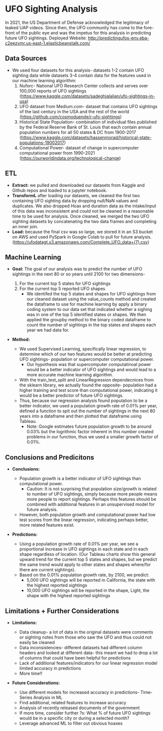 # UFO Sighting Analysis
In 2021, the US Department of Defense acknowledged the legitimacy of leaked UAP videos. Since then, the UFO community has come to the fore-front of the public eye and was the impetus for this analysis in predicting future UFO sightings.
Deployed Website: http://predictingufos-env.eba-c2eezvmr.us-east-1.elasticbeanstalk.com/

## Data Sources
* We used four datasets for this analysis- datasets 1-2 contain UFO sighting data while datasets 3-4 contain data for the features used in our machine learning algorithm:
    1. Nuforc- National UFO Research Center collects and serves over 100,000 reports of UFO sightings (https://www.kaggle.com/datasets/sadeghjalalian/ufo-sightings-in-usa)
    2. UFO dataset from Medium.com- dataset that contains UFO sightings of the last century in the USA and the rest of the world (https://github.com/cosmoduende/r-ufo-sightings)
    3. Historical State Population- combination of individual files published by the Federal Reserve Bank of St. Louis that each contain annual population numbers for all 50 states & DC from 1900-2017 (https://www.kaggle.com/datasets/hassenmorad/historical-state-populations-19002017)
    4. Computational Power- dataset of change in supercomputer computational power from 1990-2021 (https://ourworldindata.org/technological-change)

## ETL
* **Extract:** we pulled and downloaded our datasets from Kaggle and Github repos and loaded to a jupyter notebook.
* **TransformL** after loading our datasets, we cleaned the first two containing UFO sighting data by dropping null/NaN values and duplicates. We also dropped Hoax and duration data as the intake/input of this data was inconsistent and could not be cleaned in a reasonable time to be used for analysis. Once cleaned, we merged the two UFO sighting datasets by concatenating the two data frames and completing an inner join. 
* **Load:** because the final csv was so large, we stored it in an S3 bucket on AWS and used PySpark in Google Colab to pull for future analysis. (https://ufodatagt.s3.amazonaws.com/Complete_UFO_data+(7).csv)

## Machine Learning
* **Goal:** The goal of our analysis was to predict the number of UFO sightings in the next 80 or so years until 2100 for two dimensions- 
    1. For the current top 5 states for UFO sightings
    2. For the current top 5 reported UFO shapes
        * We identifed the top 5 states and shapes for UFO sightings from our cleaned dataset using the value_counts method and created the dataframe to use for machine learning by apply a binary coding system to our data set that indicated whether a sighing was in one of the top 5 identified states or shapes. We then applied the groupby method to the binary coded dataframe to count the number of sightings in the top states and shapes each year we had data for.

*  **Method:** 
    * We used Supervised Learning, specifically linear regression, to determine which of our two features would be better at predicting UFO sightings- population or supercomputer computational power.
        * Our hypothesis was that supercomputer computatinoal power would be a better indicator of UFO sightings and would lead to a more accurate machine learning algorithm.
    * With the train_test_split and LinearRegression dependecnices from the sklearn library, we actually found the opposite- population had a higher training and test score than computational power, indicating it would be a better predictor of future UFO sightings. 
    * Thus, because our regression analysis found population to be a better indicator, we used a population growth rate of 0.01% per year, defined a function to spit out the number of sightings in the next 80 years into a dataframe and then plotted that dataframe using Tableau.
        * Note: Google estimates future population growth to be around 0.03% but the logrithmic factor inherent in this number created problems in our function, thus we used a smaller growth factor of 0.01%.

## Conclusions and Predicitons
* **Conclusions:**
    * Population growth is a better indicator of UFO sightings than computational power.
        * Caution: It is not surprising that population size/growth is related to number of UFO sightings, simply because more people means more people to report sightings. Perhaps this features should be combined with additional features in an unsupervised model for future analysis. 
    * However, both population growth and computational power had low test scores from the linear regression, indicating perhaps better, more related features exist. 

* **Predictions:**
    * Using a population growth rate of 0.01% per year, we see a proportional increase in UFO sightings in each state and in each shape regardless of location. (Our Tableau charts show this general upward trend for the current top 5 states and shapes, but we predict the same trend would apply to other states and shapes where/for there are current sightings).
    * Based on the 0.01% population growth rate, by 2100, we predict:
        * 5,000 UFO sightings will be reported in California, the state with the highest reported sightings
        * 10,000 UFO sightings will be reported in the shape, Light, the shape with the highest reported sightings

## Limitations + Further Considerations
* **Limitations:**
    * Data cleanup- a lot of data in the original datasets were comments or sighting notes from those who saw the UFO and thus could not easily be cleaned 
    * Data inconsistencies- different datasets had different column headers and looked at different data- this meant we had to drop a lot of columns that could have been helpful for predictions
    * Lack of additional features/indicators for our linear regression model limited accuracy in predictions
    * More time!!

* **Future Considerations:**
    * Use different models for increased accuracy in predictions- Time-Series Analysis in ML
    * Find additional, related features to increase accuracy
    * Analysis of recently released documents of the government
    * If more time, consider further ?s: What % of future UFO sightings would be in a specific city or during a selected month?
    * Leverage advanced ML to filter out obvious hoaxes


